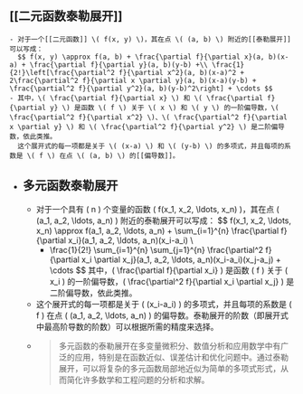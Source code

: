 ## [[二元函数泰勒展开]]
	- 对于一个[[二元函数]] \( f(x, y) \)，其在点 \( (a, b) \) 附近的[[泰勒展开]]可以写成：
	  $$ f(x, y) \approx f(a, b) + \frac{\partial f}{\partial x}(a, b)(x-a) + \frac{\partial f}{\partial y}(a, b)(y-b) +\\ \frac{1}{2!}\left[\frac{\partial^2 f}{\partial x^2}(a, b)(x-a)^2 + 2\frac{\partial^2 f}{\partial x \partial y}(a, b)(x-a)(y-b) + \frac{\partial^2 f}{\partial y^2}(a, b)(y-b)^2\right] + \cdots $$
	- 其中，\( \frac{\partial f}{\partial x} \) 和 \( \frac{\partial f}{\partial y} \) 是函数 \( f \) 关于 \( x \) 和 \( y \) 的一阶偏导数，\( \frac{\partial^2 f}{\partial x^2} \)、\( \frac{\partial^2 f}{\partial x \partial y} \) 和 \( \frac{\partial^2 f}{\partial y^2} \) 是二阶偏导数，依此类推。
	  这个展开式的每一项都是关于 \( (x-a) \) 和 \( (y-b) \) 的多项式，并且每项的系数是 \( f \) 在点 \( (a, b) \) 的[[偏导数]]。
- ## 多元函数泰勒展开
	- 对于一个具有 \( n \) 个变量的函数 \( f(x_1, x_2, \ldots, x_n) \)，其在点 \( (a_1, a_2, \ldots, a_n) \) 附近的泰勒展开可以写成：
	  $$ f(x_1, x_2, \ldots, x_n) \approx f(a_1, a_2, \ldots, a_n) + \sum_{i=1}^{n} \frac{\partial f}{\partial x_i}(a_1, a_2, \ldots, a_n)(x_i-a_i) \\
	   + \frac{1}{2!} \sum_{i=1}^{n} \sum_{j=1}^{n} \frac{\partial^2 f}{\partial x_i \partial x_j}(a_1, a_2, \ldots, a_n)(x_i-a_i)(x_j-a_j) + \cdots $$
	  其中，\( \frac{\partial f}{\partial x_i} \) 是函数 \( f \) 关于 \( x_i \) 的一阶偏导数，\( \frac{\partial^2 f}{\partial x_i \partial x_j} \) 是二阶偏导数，依此类推。
	- 这个展开式的每一项都是关于 \( (x_i-a_i) \) 的多项式，并且每项的系数是 \( f \) 在点 \( (a_1, a_2, \ldots, a_n) \) 的偏导数。泰勒展开的阶数（即展开式中最高阶导数的阶数）可以根据所需的精度来选择。
	- >多元函数的泰勒展开在多变量微积分、数值分析和应用数学中有广泛的应用，特别是在函数近似、误差估计和优化问题中。通过泰勒展开，可以将复杂的多元函数局部地近似为简单的多项式形式，从而简化许多数学和工程问题的分析和求解。